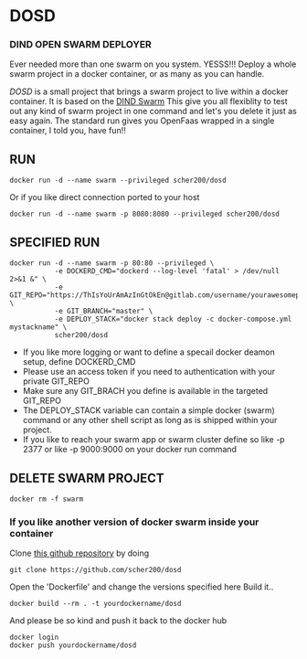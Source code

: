 

# DOSD


### DIND OPEN SWARM DEPLOYER

Ever needed more than one swarm on you system. YESSS!!!
Deploy a whole swarm project in a docker container, or as many as you can handle.

*DOSD* is a small project that brings a swarm project to live within a docker container.
It is based on the [DIND Swarm](https://hub.docker.com/r/dockerswarm/dind/)
This give you all flexiblity to test out any kind of swarm project in one command and let's you delete it just as easy again.
The standard run gives you OpenFaas wrapped in a single container, I told you, have fun!!


## RUN
```
docker run -d --name swarm --privileged scher200/dosd
```
Or if you like direct connection ported to your host
```
docker run -d --name swarm -p 8080:8080 --privileged scher200/dosd
```

## SPECIFIED RUN
```
docker run -d --name swarm -p 80:80 --privileged \
           -e DOCKERD_CMD="dockerd --log-level 'fatal' > /dev/null 2>&1 &" \
           -e GIT_REPO="https://ThIsYoUrAmAzInGtOkEn@gitlab.com/username/yourawesomeproject" \
           -e GIT_BRANCH="master" \
           -e DEPLOY_STACK="docker stack deploy -c docker-compose.yml mystackname" \
           scher200/dosd
```
* If you like more logging or want to define a specail docker deamon setup, define DOCKERD_CMD
* Please use an access token if you need to authentication with your private GIT_REPO
* Make sure any GIT_BRACH you define is available in the targeted GIT_REPO
* The DEPLOY_STACK variable can contain a simple docker (swarm) command or any other shell script as long as is shipped within your project.
* If you like to reach your swarm app or swarm cluster define so like -p 2377 or like -p 9000:9000 on your docker run command

## DELETE SWARM PROJECT
```
docker rm -f swarm
```


### If you like another version of docker swarm inside your container
Clone [this github repository](https://github.com/scher200/dosd) by doing
```
git clone https://github.com/scher200/dosd
```
Open the 'Dockerfile' and change the versions specified here
Build it..
```
docker build --rm . -t yourdockername/dosd
```
And please be so kind and push it back to the docker hub
```
docker login
docker push yourdockername/dosd
```